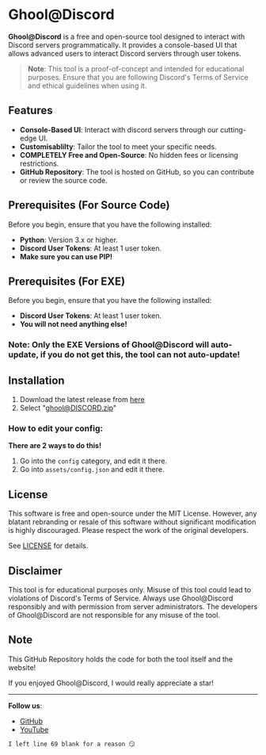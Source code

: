 # Ghool@Discord
**Ghool@Discord** is a free and open-source tool designed to interact with Discord servers programmatically. It provides a console-based UI that allows advanced users to interact Discord servers through user tokens.

> **Note**: This tool is a proof-of-concept and intended for educational purposes. Ensure that you are following Discord's Terms of Service and ethical guidelines when using it.

## Features

- **Console-Based UI**: Interact with discord servers through our cutting-edge UI.
- **Customisablilty**: Tailor the tool to meet your specific needs.
- **COMPLETELY Free and Open-Source**: No hidden fees or licensing restrictions.
- **GitHub Repository**: The tool is hosted on GitHub, so you can contribute or review the source code.

## Prerequisites (For Source Code)

Before you begin, ensure that you have the following installed:

- **Python**: Version 3.x or higher.
- **Discord User Tokens**: At least 1 user token.
- **Make sure you can use PIP!**

## Prerequisites (For EXE)

Before you begin, ensure that you have the following installed:

- **Discord User Tokens**: At least 1 user token.
- **You will not need anything else!**

### Note: Only the EXE Versions of Ghool@Discord will auto-update, if you do not get this, the tool can not auto-update!

## Installation

1. Download the latest release from [here](https://github.com/ghooldev/ghool-discord/releases/latest/)
2. Select "ghool@DISCORD.zip"
   
### How to edit your config:

**There are 2 ways to do this!**

1. Go into the ```config``` category, and edit it there.
2. Go into ```assets/config.json``` and edit it there.

## License

This software is free and open-source under the MIT License. However, any blatant rebranding or resale of this software without significant modification is highly discouraged. Please respect the work of the original developers.

See [LICENSE](LICENSE.md) for details.

## Disclaimer

This tool is for educational purposes only. Misuse of this tool could lead to violations of Discord's Terms of Service. Always use Ghool@Discord responsibly and with permission from server administrators. The developers of Ghool@Discord are not responsible for any misuse of the tool.

## Note

This GitHub Repository holds the code for both the tool itself and the website!

If you enjoyed Ghool@Discord, I would really appreciate a star!

---

**Follow us**:
- [GitHub](https://github.com/ghooldev/Ghool-Discord)
- [YouTube](https://youtube.com/@ghooldev/)

```I left line 69 blank for a reason 😏```
